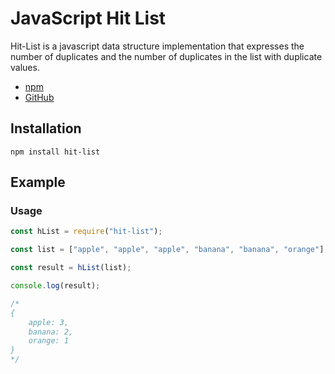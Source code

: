# JavaScript Hit List

Hit-List is a javascript data structure implementation that expresses the number of duplicates and the number of duplicates in the list with duplicate values.

* [npm](https://www.npmjs.com/package/hit-list)
* [GitHub](https://github.com/Mineru98/hit-list) 

## Installation

```shell script
npm install hit-list
```

## Example

### Usage
```javascript
const hList = require("hit-list");

const list = ["apple", "apple", "apple", "banana", "banana", "orange"];

const result = hList(list);

console.log(result);

/*
{
	apple: 3,
	banana: 2,
	orange: 1
}
*/
```
